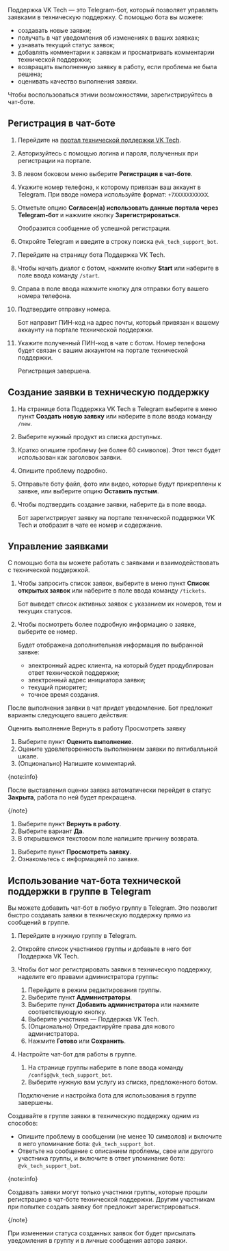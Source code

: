 Поддержка VK Tech — это Telegram-бот, который позволяет управлять заявками в техническую поддержку. С помощью бота вы можете:

- создавать новые заявки;
- получать в чат уведомления об изменениях в ваших заявках;
- узнавать текущий статус заявок;
- добавлять комментарии к заявкам и просматривать комментарии технической поддержки;
- возвращать выполненную заявку в работу, если проблема не была решена;
- оценивать качество выполнения заявки.

Чтобы воспользоваться этими возможностями, зарегистрируйтесь в чат-боте.

## Регистрация в чат-боте

1. Перейдите на [портал технической поддержки VK Tech](https://support.mcs.mail.ru/).
1. Авторизуйтесь с помощью логина и пароля, полученных при регистрации на портале.
1. В левом боковом меню выберите **Регистрация в чат-боте**.
1. Укажите номер телефона, к которому привязан ваш аккаунт в Telegram. При вводе номера используйте формат: `+7XXXXXXXXXXX`.
1. Отметьте опцию **Согласен(а) использовать данные портала через Telegram-бот** и нажмите кнопку **Зарегистрироваться**.

    Отобразится сообщение об успешной регистрации.

1. Откройте Telegram и введите в строку поиска `@vk_tech_support_bot`.
1. Перейдите на страницу бота Поддержка VK Tech.
1. Чтобы начать диалог с ботом, нажмите кнопку **Start** или наберите в поле ввода команду `/start`.
1. Справа в поле ввода нажмите кнопку для отправки боту вашего номера телефона.
1. Подтвердите отправку номера.

    Бот направит ПИН-код на адрес почты, который привязан к вашему аккаунту на портале технической поддержки.

1. Укажите полученный ПИН-код в чате с ботом. Номер телефона будет связан с вашим аккаунтом на портале технической поддержки.

    Регистрация завершена.

## Создание заявки в техническую поддержку

1. На странице бота Поддержка VK Tech в Telegram выберите в меню пункт **Создать новую заявку** или наберите в поле ввода команду `/new`.
1. Выберите нужный продукт из списка доступных.
1. Кратко опишите проблему (не более 60 символов). Этот текст будет использован как заголовок заявки.
1. Опишите проблему подробно.
1. Отправьте боту файл, фото или видео, которые будут прикреплены к заявке, или выберите опцию **Оставить пустым**.
1. Чтобы подтвердить создание заявки, наберите `Да` в поле ввода.

    Бот зарегистрирует заявку на портале технической поддержки VK Tech и отобразит в чате ее номер и содержание.

## Управление заявками

С помощью бота вы можете работать с заявками и взаимодействовать с технической поддержкой.

1. Чтобы запросить список заявок, выберите в меню пункт **Список открытых заявок** или наберите в поле ввода команду `/tickets`.

    Бот выведет список активных заявок с указанием их номеров, тем и текущих статусов.

1. Чтобы посмотреть более подробную информацию о заявке, выберите ее номер.

    Будет отображена дополнительная информация по выбранной заявке:

    - электронный адрес клиента, на который будет продублирован ответ технической поддержки;
    - электронный адрес инициатора заявки;
    - текущий приоритет;
    - точное время создания.

После выполнения заявки в чат придет уведомление. Бот предложит варианты следующего вашего действия:

<tabs>
<tablist>
<tab>Оценить выполнение</tab>
<tab>Вернуть в работу</tab>
<tab>Просмотреть заявку</tab>
</tablist>
<tabpanel>

1. Выберите пункт **Оценить выполнение**.
1. Оцените удовлетворенность выполнением заявки по пятибалльной шкале.
1. (Опционально) Напишите комментарий.

{note:info}

После выставления оценки заявка автоматически перейдет в статус **Закрыта**, работа по ней будет прекращена.

{/note}

</tabpanel>
<tabpanel>

1. Выберите пункт **Вернуть в работу**.
1. Выберите вариант **Да**.
1. В открывшемся текстовом поле напишите причину возврата.

</tabpanel>
<tabpanel>

1. Выберите пункт **Просмотреть заявку**.
1. Ознакомьтесь с информацией по заявке.

</tabpanel>
</tabs>

## Использование чат-бота технической поддержки в группе в Telegram

Вы можете добавить чат-бот в любую группу в Telegram. Это позволит быстро создавать заявки в техническую поддержку прямо из сообщений в группе.

1. Перейдите в нужную группу в Telegram.
1. Откройте список участников группы и добавьте в него бот Поддержка VK Tech.
1. Чтобы бот мог регистрировать заявки в техническую поддержку, наделите его правами администратора группы:

    1. Перейдите в режим редактирования группы.
    1. Выберите пункт **Администраторы**.
    1. Выберите пункт **Добавить администратора** или нажмите соответствующую кнопку.
    1. Выберите участника — Поддержка VK Tech.
    1. (Опционально) Отредактируйте права для нового администратора.
    1. Нажмите **Готово** или **Сохранить**.

1. Настройте чат-бот для работы в группе.

    1. На странице группы наберите в поле ввода команду `/config@vk_tech_support_bot`.
    1. Выберите нужную вам услугу из списка, предложенного ботом.

    Подключение и настройка бота для использования в группе завершены.

Создавайте в группе заявки в техническую поддержку одним из способов:

- Опишите проблему в сообщении (не менее 10 символов) и включите в него упоминание бота: `@vk_tech_support_bot`.
- Ответьте на сообщение с описанием проблемы, свое или другого участника группы, и включите в ответ упоминание бота: `@vk_tech_support_bot`.

{note:info}

Создавать заявки могут только участники группы, которые прошли регистрацию в чат-боте технической поддержки. Другим участникам при попытке создать заявку бот предложит зарегистрироваться.

{/note}

При изменении статуса созданных заявок бот будет присылать уведомления в группу и в личные сообщения автора заявки.
